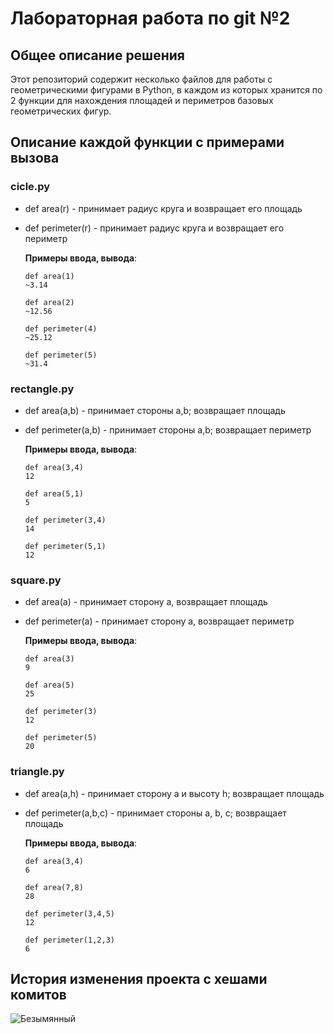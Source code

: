 # Лабораторная работа по git №2

## Общее описание решения

Этот репозиторий содержит несколько файлов для работы с геометрическими фигурами в Python, в каждом из которых хранится по 2 функции для нахождения площадей и периметров базовых геометрических фигур.

## Описание каждой функции с примерами вызова

### cicle.py
- def area(r) - принимает радиус круга и возвращает его площадь
- def perimeter(r) - принимает радиус круга и возвращает его периметр
  
  **Примеры ввода, вывода**:
  
  ```
  def area(1)
  ~3.14
  ```
  ```
  def area(2)
  ~12.56
  ```
  ```
  def perimeter(4)
  ~25.12
  ```
  ```
  def perimeter(5)
  ~31.4
  ```
### rectangle.py
- def area(a,b) - принимает стороны a,b; возвращает площадь
- def perimeter(a,b) - принимает стороны a,b; возвращает периметр

  **Примеры ввода, вывода**:

  ```
  def area(3,4)
  12
  ```
  ```
  def area(5,1)
  5
  ```
  ```
  def perimeter(3,4)
  14
  ```
  ```
  def perimeter(5,1)
  12
  ```
### square.py
- def area(a) - принимает сторону a, возвращает площадь
- def perimeter(a) - принимает сторону а, возвращает периметр

    **Примеры ввода, вывода**:

  ```
  def area(3)
  9
  ```
  ```
  def area(5)  
  25
  ```
  ```
  def perimeter(3)
  12
  ```
  ```
  def perimeter(5)
  20
  ```

### triangle.py
- def area(a,h) - принимает сторону а и высоту h; возвращает площадь
- def perimeter(a,b,c) - принимает стороны a, b, c; возвращает площадь

  
  **Примеры ввода, вывода**:

  ```
  def area(3,4)
  6
  ```
  ```
  def area(7,8)
  28
  ```
  ```
  def perimeter(3,4,5)
  12
  ```
  ```
  def perimeter(1,2,3)
  6
  ```
  
## История изменения проекта с хешами комитов
![Безымянный](https://github.com/drlinggg/geometric_lib/assets/124909828/ba1f69ce-6a4c-44c6-b330-4901f5451e79)

